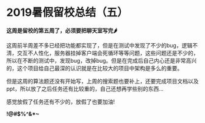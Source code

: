 # 2019暑假留校总结（五）
**这周是留校的第五周了，必须要把聊天室写完🌶**

这周前半周差不多已经把功能都实现了，但是在测试中发现了不少的bug，逻辑不清，交互不人性化，服务器挂掉客户端会死循环等等问题，这些问题还是不少的，
所以在不断的测试中，发现bug，改掉bug。但是在完成后自己内心还是非常高兴的，这个项目给自己最深的认识就是在比较大的项目中架构是多么的重要。

但是这周的算法题还没有开始写，上周的搜索题也要补上，还要完成项目文档以及ppt，所以放了之后任务还有比较重的，自己还想再学些别的东西...

感觉放假了任务还有不少的，放假了也要加油!

**!@#$%^&*~**
